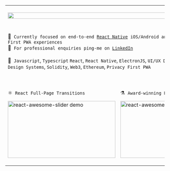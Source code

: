 <table>
      <tr>
            <td colspan="2">
                  <br />
                  <img height="100%" src="https://github-readme-stats.vercel.app/api?username=rcaferati&show_icons=true&theme=tokyonight&include_all_commits=true&count_private=true"/>
                  <br />&nbsp;
      </tr>
      <tr>
            <td colspan="2">
                  <br />
                  <div>
                        📱&nbsp; <code>Currently focused on end-to-end <a href="https://linkedin.com/in/rcaferati">React Native</a> iOS/Android and <a href="https://linkedin.com/in/rcaferati">React</a> Web3 Privacy First PWA experiences</code><br/>
                        💬&nbsp; <code>For professional enquiries ping-me on <a href="https://linkedin.com/in/rcaferati">LinkedIn</a></code><br /><br />
                        💼&nbsp; <code>Javascript</code>, <code>Typescript</code> <code>React</code>, <code>React Native</code>, <code>ElectronJS</code>, <code>UI/UX Design & Development</code>, <code>Design Systems</code>, <code>Solidity</code>, <code>Web3</code>, <code>Ethereum</code>, <code>Privacy First PWA</code>
                  </div>
                  <br />
            </td>
      </tr>
      <tr>
            <td>
            <br/>
            <div>
                  <p>⚛&nbsp; <code>React Full-Page Transitions</code></p>
                  <a href="https://github.com/rcaferati/react-awesome-slider">
                        <img height="180" width="340" alt="react-awesome-slider demo" src="https://github.com/rcaferati/react-awesome-slider/blob/master/demo/public/images/fullscreen.gif?raw=true"/>
                  </a>
            </div>
            <br />
            </td>
            <td>
            <br />
            <div>
                  <p>⚗️&nbsp; <code>Award-winning Portfolio Website</code></p>
                  <a href="https://caferati.me">
                        <img height="180" width="340" alt="react-awesome-slider demo" src="https://caferati.me/images/rafael-caferati-web-developer-portfolio.gif"/>
                  </a>
            </div>
            <br/>
            </td>
      </tr>
</table>
